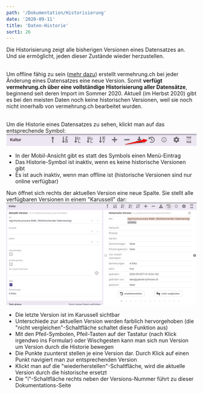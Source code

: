 ```yaml
---
path: '/Dokumentation/Historisierung'
date: '2020-09-11'
title: 'Daten-Historie'
sort1: 26
---
```


Die Historisierung zeigt alle bisherigen Versionen eines Datensatzes an. Und sie ermöglicht, jeden dieser Zustände wieder herzustellen.<br/><br/>

Um offline fähig zu sein ([mehr dazu](../offline-wie)) erstellt vermehrung.ch bei jeder Änderung eines Datensatzes eine neue Version. Somit **verfügt vermehrung.ch über eine vollständige Historisierung aller Datensätze**, beginnend seit deren Import im Sommer 2020. Aktuell (im Herbst 2020) gibt es bei den meisten Daten noch keine historischen Versionen, weil sie noch nicht innerhalb von vermehrung.ch bearbeitet wurden.<br/><br/>

Um die Historie eines Datensatzes zu sehen, klickt man auf das entsprechende Symbol:<br/>
![Symbol](001_button.png)

- In der Mobil-Ansicht gibt es statt des Symbols einen Menü-Eintrag
- Das Historie-Symbol ist inaktiv, wenn es keine historische Versionen gibt
- Es ist auch inaktiv, wenn man offline ist (historische Versionen sind nur online verfügbar)

Nun öffnet sich rechts der aktuellen Version eine neue Spalte. Sie stellt alle verfügbaren Versionen in einem "Karussell" dar:<br/>
![Version](002_version.png)<br/>

- Die letzte Version ist im Karussell sichtbar
- Unterschiede zur aktuellen Version werden farblich hervorgehoben (die "nicht vergleichen"-Schaltfläche schaltet diese Funktion aus)
- Mit den Pfeil-Symbolen, Pfeil-Tasten auf der Tastatur (nach Klick irgendwo ins Formular) oder Wischgesten kann man sich nun Version um Version durch die Historie bewegen
- Die Punkte zuunterst stellen je eine Version dar. Durch Klick auf einen Punkt navigiert man zur entsprechenden Version
- Klickt man auf die "wiederherstellen"-Schaltfläche, wird die aktuelle Version durch die historische ersetzt
- Die "i"-Schaltfläche rechts neben der Versions-Nummer führt zu dieser Dokumentations-Seite
